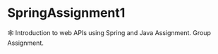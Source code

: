 # SpringAssignment1
🕸️ Introduction to web APIs using Spring and Java Assignment. Group Assignment.

